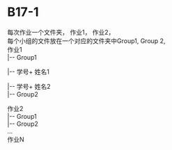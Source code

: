 # B17-1
每次作业一个文件夹， 作业1， 作业2，  
每个小组的文件放在一个对应的文件夹中Group1, Group 2,   \
作业1  
|-- Group1

   |-- 学号+ 姓名1
   
   |-- 学号+ 姓名2  
|-- Group2  
   
作业2  
|-- Group1  
|-- Group2  
...  
作业N  
